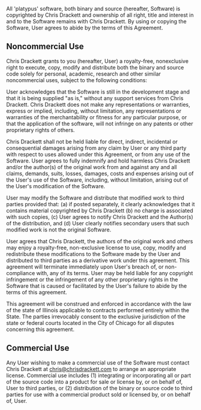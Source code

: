 All 'platypus' software, both binary and source (hereafter, Software) is copyrighted by Chris Drackett and ownership of all right, title and interest in and to the Software remains with Chris Drackett. By using or copying the Software, User agrees to abide by the terms of this Agreement.

Noncommercial Use
-----------------

Chris Drackett grants to you (hereafter, User) a royalty-free, nonexclusive right to execute, copy, modify and distribute both the binary and source code solely for personal, academic, research and other similar noncommercial uses, subject to the following conditions:

User acknowledges that the Software is still in the development stage and that it is being supplied "as is," without any support services from Chris Drackett. Chris Drackett does not make any representations or warranties, express or implied, including, without limitation, any representations or warranties of the merchantability or fitness for any particular purpose, or that the application of the software, will not infringe on any patents or other proprietary rights of others.

Chris Drackett shall not be held liable for direct, indirect, incidental or consequential damages arising from any claim by User or any third party with respect to uses allowed under this Agreement, or from any use of the Software.
User agrees to fully indemnify and hold harmless Chris Drackett and/or the author(s) of the original work from and against any and all claims, demands, suits, losses, damages, costs and expenses arising out of the User's use of the Software, including, without limitation, arising out of the User's modification of the Software.

User may modify the Software and distribute that modified work to third parties provided that: (a) if posted separately, it clearly acknowledges that it contains material copyrighted by Chris Drackett (b) no charge is associated with such copies, (c) User agrees to notify Chris Drackett and the Author(s) of the distribution, and (d) User clearly notifies secondary users that such modified work is not the original Software.

User agrees that Chris Drackett, the authors of the original work and others may enjoy a royalty-free, non-exclusive license to use, copy, modify and redistribute these modifications to the Software made by the User and distributed to third parties as a derivative work under this agreement.
This agreement will terminate immediately upon User's breach of, or non-compliance with, any of its terms. User may be held liable for any copyright infringement or the infringement of any other proprietary rights in the Software that is caused or facilitated by the User's failure to abide by the terms of this agreement.

This agreement will be construed and enforced in accordance with the law of the state of Illinois applicable to contracts performed entirely within the State. The parties irrevocably consent to the exclusive jurisdiction of the state or federal courts located in the City of Chicago for all disputes concerning this agreement.

Commercial Use
--------------

Any User wishing to make a commercial use of the Software must contact Chris Drackett at chris@chrisdrackett.com to arrange an appropriate license. Commercial use includes (1) integrating or incorporating all or part of the source code into a product for sale or license by, or on behalf of, User to third parties, or (2) distribution of the binary or source code to third parties for use with a commercial product sold or licensed by, or on behalf of, User.
